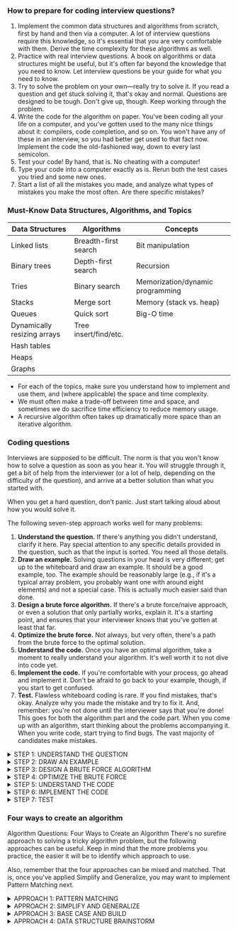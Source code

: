 ### How to prepare for coding interview questions? 
1. Implement the common data structures and algorithms from scratch, first by hand and then via a computer. A lot of interview questions require this knowledge, so it's essential that you are very comfortable with them. Derive the time complexity for these algorithms as well.
2. Practice with real interview questions. A book on algorithms or data structures might be useful, but it's often far beyond the knowledge that you need to know. Let interview questions be your guide for what you need to know.
3. Try to solve the problem on your own—really try to solve it. If you read a question and get stuck solving it, that's okay and normal. Questions are designed to be tough. Don't give up, though. Keep working through the problem.
4. Write the code for the algorithm on paper. You've been coding all your life on a computer, and you've gotten used to the many nice things about it: compilers, code completion, and so on. You won't have any of these in an interview, so you had better get used to that fact now. Implement the code the old-fashioned way, down to every last semicolon.
5. Test your code! By hand, that is. No cheating with a computer!
6. Type your code into a computer exactly as is. Rerun both the test cases you tried and some new ones.
7. Start a list of all the mistakes you made, and analyze what types of mistakes you make the most often. Are there specific mistakes?

### Must-Know Data Structures, Algorithms, and Topics

|Data Structures|Algorithms|Concepts|
|----           |----                |----|
|Linked lists	|Breadth-first search|	Bit manipulation|
|Binary trees	|Depth-first search|	Recursion|
|Tries	        |Binary search	|Memorization/dynamic programming|
|Stacks	        |Merge sort	|Memory (stack vs. heap)|
|Queues	        |Quick sort	|Big-O time|
|Dynamically resizing arrays|	Tree insert/find/etc.	
|Hash tables|		
|Heaps		|
|Graphs		|

* For each of the topics, make sure you understand how to implement and use them, and (where applicable) the space and time complexity.
* We must often make a trade-off between time and space, and sometimes we do sacrifice time efficiency to reduce memory usage.
* A recursive algorithm often takes up dramatically more space than an iterative algorithm.

### Coding questions
Interviews are supposed to be difficult. The norm is that you won't know how to solve a question as soon as you hear it. You will struggle through it, get a bit of help from the interviewer (or a lot of help, depending on the difficulty of the question), and arrive at a better solution than what you started with.

When you get a hard question, don't panic. Just start talking aloud about how you would solve it.

The following seven-step approach works well for many problems:

1. **Understand the question.** If there's anything you didn't understand, clarify it here. Pay special attention to any specific details provided in the question, such as that the input is sorted. You need all those details.
2. **Draw an example.** Solving questions in your head is very different; get up to the whiteboard and draw an example. It should be a good example, too. The example should be reasonably large (e.g., if it's a typical array problem, you probably want one with around eight elements) and not a special case. This is actually much easier said than done.
3. **Design a brute force algorithm.** If there's a brute force/naive approach, or even a solution that only partially works, explain it. It's a starting point, and ensures that your interviewer knows that you've gotten at least that far.
4. **Optimize the brute force.** Not always, but very often, there's a path from the brute force to the optimal solution.
5. **Understand the code.** Once you have an optimal algorithm, take a moment to really understand your algorithm. It's well worth it to not dive into code yet.
6. **Implement the code.** If you're comfortable with your process, go ahead and implement it. Don't be afraid to go back to your example, though, if you start to get confused.
7. **Test.** Flawless whiteboard coding is rare. If you find mistakes, that's okay. Analyze why you made the mistake and try to fix it.
And, remember: you're not done until the interviewer says that you're done! This goes for both the algorithm part and the code part. When you come up with an algorithm, start thinking about the problems accompanying it. When you write code, start trying to find bugs. The vast majority of candidates make mistakes.
<details><summary>STEP 1: UNDERSTAND THE QUESTION</summary>
<p>Technical problems are more ambiguous than they might appear, so make sure to ask questions to resolve anything that might be unclear.

Additionally, it's important to make sure that you really remember all those details that the interviewer mentioned. If the interviewer mentioned that the data is sorted, then your optimal algorithm probably depends on that. Or, if the data set has all unique values, this is probably necessary information.
</p>
</details>  
<details><summary>STEP 2: DRAW AN EXAMPLE</summary>
<p>

Consider, for example, a problem to count the number of elements that two sorted and distinct arrays have in common. A typical example that a candidate might come up with is:

A: [1, 3, 8, 9]

B: [3, 4, 5, 10]

This is a bad example for two reasons. First, it's too small. Second, it's a special case: the arrays are the same length.

 How is this for an example?

A: [1, 3, 8, 9]

B: [2, 3, 4, 5, 10]

This is a bit better, but it's still a special case. The arrays have only one element in common and that element is even at the same index in both arrays.

This is a pretty good example:

A: [1, 5, 9, 13, 14, 20, 21]

B: [1, 9, 10, 11, 13, 14, 15, 16, 21]

This example is fairly large (but not too cumbersome). It has multiple elements in common and they are dispersed throughout the array. We even have two overlapping elements (13 and 14) that are right next to each other.
</p></details>
<details><summary>STEP 3: DESIGN A BRUTE FORCE ALGORITHM</summary>
<p>
As soon as you hear an interview question, try to get a solution out there, even if it's imperfect. You can work with a brute force algorithm to optimize it.

If you're having trouble coming up with an algorithm, remember our approaches to algorithm problems (presented later in this chapter).

Also, when designing your algorithm, don't forget to think about:

What are the space and time complexities?
What happens if there is a lot of data?
Does your design cause other issues? (That is, if you're creating a modified version of a binary search tree, did your design impact the time for insert/find/delete?)
If there are other issues, did you make the right trade-offs?
If the interviewer gave you specific data (e.g., mentioned that the data is ages, or in sorted order), have you leveraged that information? There's probably a reason that you're given it.
Even a bad solution is better than no solution. State your bad solution and then state the issues with it.
</p></details>

<details><summary>STEP 4: OPTIMIZE THE BRUTE FORCE</summary>
<p>It often works well to run through the algorithm-by hand with you example and not by writing code. Look for areas to optimize like 1. bottleneck one part of code that taking a long time O(N log N). (2) Unnecessary work searching element on both sides of the tree (3)Duplicate work continously searching for same element </p>
</details>
<details><summary>STEP 5: UNDERSTAND THE CODE</summary>
<p>Run through your algorithm before coding.For example, imagine you're trying to merge two sorted arrays into a new sorted array. Many canditates understand the basic: two pointers, move them through the array, copy the element in order. 

This probably isn't sufficient. You should instead understand it deeply. You need to understand what the variables are, when they update, and why. You should have logic like this formulated before you start coding:

1. Initialize two pointers, p and q, which point to the beginning of A and B, respectively.
2. Initialize k to an index at the start of the result array, R.
Compare the values at p and q.
3. If A[p] is smaller, insert A[p] into R[k]. Increment p and k.
4. If B[q] is smaller, insert B[q] into R[k]. Increment q and k.
Go to step 3.

You don't have to write this out by hand, but you do need to understand it at this level. Trying to skip a step and code before you're totally comfortable will only slow you down.

</p>
</details>
<details><summary>STEP 6: IMPLEMENT THE CODE</summary>
<p>
Don't rush through your code; infact, this will mostl likely hurt you, Just go at a nice, slow pace and remember below advise.

* Use data structures generously.(e.g) finding the minimum age for a group of people, consider defining a data structure to represent a person 
* Modularizing your code first. move discrete steps to a separate function.
* Don't crowd your code `If you feel yourself getting confused while coding, stop and go back to your example. You don't need to code straight through. It's far better that you take a break than write nonsensical code.`
</p>
</details>
<details><summary>STEP 7: TEST</summary>
<p>
It is rare for a candidate to write flawless code. Not testing therefore suggests two problems. First, it leaves bugs in your code. Second, it suggests that you're the type of person who doesn't test their code well.

Therefore, it's very important to test your code.

To discover bugs the fastest, do the following five steps:

1. **Review your code conceptually.** What is the meaning of each line? Does it do what you think it should?
2. **Review error hot spots.** Is there anything in your code that looks funny (e.g., “int n = length − 2”)? Do your boundary conditions look right? What about your base cases (if the code is recursive)?
3. **Test against a small example.** You want your example to create an algorithm to be big, but now you want a small one. An example that's too big will take a long time to run through. This is time-consuming, but it might also cause you to rush the testing and miss serious bugs.
4. **Pinpoint potential issues.** What sorts of test cases would test against specific potential issues? For example, you might sense that there could be a bug with one array that's much shorter than the other; test for this situation specifically.
5. **Test error cases.** Finally, test the true error conditions. What happens on a null string or negative values?
When you find a mistake (which you will), relax. Almost no one writes bug-free code; what's important is how you react to it. Point out the mistake, and carefully analyze why the bug is occurring. Is it really just when you pass in 0, or does it happen in other cases, too?

Bugs are not a big deal (bug-free code is very unusual). The important thing is that you think through how to fix issues you see rather than making a quick and dirty fix. A fix that works for that test case might not work for all test cases, so make sure it's the right one.</p>
</details>

### Four ways to create an algorithm

Algorithm Questions: Four Ways to Create an Algorithm
There's no surefire approach to solving a tricky algorithm problem, but the following approaches can be useful. Keep in mind that the more problems you practice, the easier it will be to identify which approach to use.

Also, remember that the four approaches can be mixed and matched. That is, once you've applied Simplify and Generalize, you may want to implement Pattern Matching next.

<details><summary>APPROACH 1: PATTERN MATCHING</summary>
<p>
Pattern matching means to relate a problem to similar ones, and figure out if you can modify the solution to solve the new problem. This is one reason why practicing lots of problems is important: the more problems you do, the better you get.

Example: A sorted array has been rotated so that the elements might appear in the order 3 4 5 6 7 1 2. How would you find the minimum element?

This question is most similar to the following two well-known problems:

Find the minimum element in an unsorted array.
Find a specific element in an array (e.g., binary search).
Finding the minimum element in an unsorted array isn't a particularly interesting algorithm (you could just iterate through all the elements), nor does it use the information provided (that the array is sorted). It's unlikely to be useful here.

However, binary search is very applicable. You know that the array is sorted but rotated. So it must proceed in an increasing order, then reset and increase again. The minimum element is the reset point.

If you compare the first and middle elements (3 and 6), you know that the range is still increasing. This means that the reset point must be after the 6 (or 3 is the minimum element and the array was never rotated). We can continue to apply the lessons from binary search to pinpoint this reset point, by looking for ranges where LEFT > RIGHT. That is, for a particular point, if LEFT < RIGHT, then the range does not contain the reset. If LEFT > RIGHT, then it does.
</p></details>
<details><summary>APPROACH 2: SIMPLIFY AND GENERALIZE</summary>
<p>
In Simplify and Generalize, we change constraints (data type, size, etc.) to simplify the problem, and then try to solve the simplified problem. Once you have an algorithm for the simplified problem, you can generalize the problem back to its original form. Can you apply the new lessons?

Example: A ransom note can be formed by cutting words out of a magazine to form a new sentence. How would you figure out if a ransom note (string) can be formed from a given magazine (string)?

We can simplify the problem as follows: instead of solving the problem with words, solve it with characters. That is, imagine we are cutting characters out of a magazine to form a ransom note.

We can solve the simplified ransom note problem with characters by simply creating an array and counting the characters. Each spot in the array corresponds to one letter. First, we count the number of times each character in the ransom note appears, and then we go through the magazine to see if we have all of those characters.

When we generalize the algorithm, we do a very similar thing. This time, rather than creating an array with character counts, we create a hash table. Each word maps to the number of times the word appears.
</p></details>
<details><summary>APPROACH 3: BASE CASE AND BUILD</summary>
<p>
Base Case and Build suggests that you solve the algorithm first for a base case (e.g., just one element). Then, try to solve it for elements 1 and 2, assuming that you have the answer for element 1. Then, try to solve it for elements 1, 2, and 3, assuming that you have the answer to elements 1 and 2.

You will notice that Base Case and Build algorithms often lead to natural recursive algorithms.

Example: Design an algorithm to print all permutations of a string. For simplicity, assume all characters are unique.

Consider the following string: abcdefg

Case “a” → {a}
Case “ab” → {ab, ba}
Case “abc” → ?
This is the first interesting case. If we had the answer to permutations “ab,” how could we generate permutations “abc”? Well, the additional letter is c, so we can just stick c in at every possible point. That is:

merge(c, ab) → cab, acb, abc
merge(c, ba) → cba, bca, bac
We can use a recursive algorithm to solve this problem. First, generate all permutations of a string by chopping off the last character and generating all permutations of s[1…n − 1]. Then, insert s[n] into every location of the permuted string.
</p></details>
<details><summary>APPROACH 4: DATA STRUCTURE BRAINSTORM</summary>
<p>
The Data Structure Brainstorm approach admittedly feels somewhat hacky, but it often works. In this approach, we simply run through a list of data structures and try to apply each one. This approach works because many algorithms are quite straightforward once we find the right data structure.

A good tip-off that you might want to apply Data Structure Brainstorm is that the interviewer hasn't specified a data structure for the data. This means that you'll probably need to come up with a data structure, and that might be the key to the problem.

Example: You are building a class with two functions: addNumber(n) and getMedian(). The addNumber(n) method will be called periodically by some external function with an integer value. When getMedian() is called, you need to efficiently return the median of all prior numbers. (If you have an odd number of values, the median is the exact middle of the sorted values. If you have an even number of values, the median is the average between the two middle values.) How would you implement these two methods?

Let's go through the common data structures and see if using one of them would be helpful.

Linked list? Probably not—linked lists tend not to do very well with accessing and sorting numbers.
Array? Maybe, if we kept the elements sorted. But that's probably expensive. Let's hold off on this and return to it if it's needed.
Binary tree? This is possible, since binary trees do fairly well with ordering. In fact, if the binary search tree is perfectly balanced, the top might be the median. But be careful—if there's an even number of elements, the median is actually the average of the middle two elements. The middle two elements can't both be at the top. There might be a workable algorithm, but let's come back to it.
Heap? A heap is really good at basic ordering and keeping track of maxes and mins. This is actually interesting—if you had two heaps, you could keep track of the bigger half and the smaller half of the elements. The bigger half is kept in a min heap, such that the smallest element in the bigger half is at the root. The smaller half is kept in a max heap, such that the biggest element of the smaller half is at the root. Now, with these data structures, you have the potential median elements at the roots. If the heaps are no longer the same size, you can quickly rebalance the heaps by popping an element off one heap and pushing it onto the other.
Note that the more problems you do, the more developed your instinct on which data structure to apply will be. Hash tables, trees, tries, and heaps are some of the best data structures to solve problems.
</p></details>